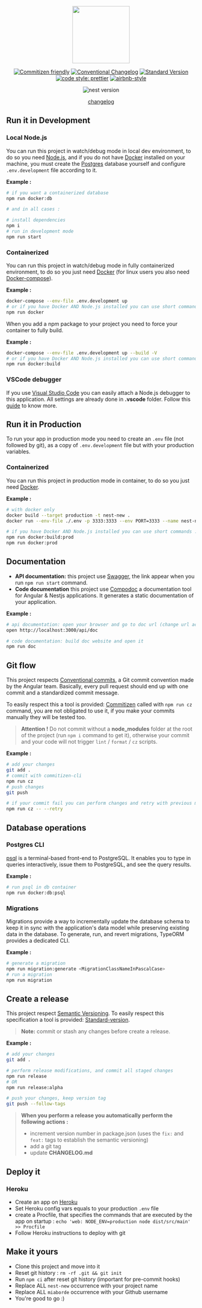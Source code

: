 <div align="center">
<p><img src="https://docs.nestjs.com/assets/logo-small.svg" height="152"></p>

[![Commitizen friendly](https://img.shields.io/badge/commitizen-friendly-brightgreen.svg)](http://commitizen.github.io/cz-cli/)
[![Conventional Changelog](https://img.shields.io/badge/changelog-conventional-brightgreen.svg)](http://conventional-changelog.github.io)
[![Standard Version](https://img.shields.io/badge/release-standard%20version-brightgreen.svg)](https://github.com/conventional-changelog/standard-version)
[![code style: prettier](https://img.shields.io/badge/code_style-prettier-ff69b4.svg)](https://github.com/prettier/prettier)
[![airbnb-style](https://img.shields.io/badge/eslint-airbnb-4B32C3.svg)](https://github.com/airbnb/javascript)

![nest version](https://img.shields.io/github/package-json/dependency-version/miaborde/nest-new/@nestjs/core?label=nest&logo=nestjs)

[changelog](./CHANGELOG.md)

</div>

## Run it in Development

### Local Node.js

You can run this project in watch/debug mode in local dev environment, to do so you need [Node.js](https://nodejs.org), and if you do not have [Docker](https://docs.docker.com/get-docker/) installed on your machine, you must create the [Postgres](https://www.postgresql.org/) database yourself and configure `.env.development` file according to it.

**Example :**

```bash
# if you want a containerized database
npm run docker:db

# and in all cases :

# install dependencies
npm i
# run in development mode
npm run start
```

### Containerized

You can run this project in watch/debug mode in fully containerized environment, to do so you just need [Docker](https://docs.docker.com/get-docker/) (for linux users you also need [Docker-compose](https://docs.docker.com/compose/install/)).

**Example :**

```bash
docker-compose --env-file .env.development up
# or if you have Docker AND Node.js installed you can use short command :
npm run docker
```

When you add a npm package to your project you need to force your container to fully build.

**Example :**

```bash
docker-compose --env-file .env.development up --build -V
# or if you have Docker AND Node.js installed you can use short command :
npm run docker:build
```

### VSCode debugger

If you use [Visual Studio Code](https://code.visualstudio.com/) you can easily attach a Node.js debugger to this application. All settings are already done in **.vscode** folder.
Follow this [guide](https://code.visualstudio.com/docs/nodejs/nodejs-debugging) to know more.

## Run it in Production

To run your app in production mode you need to create an `.env` file (not followed by git), as a copy of `.env.development` file but with your production variables.

### Containerized

You can run this project in production mode in container, to do so you just need [Docker](https://docs.docker.com/get-docker/).

**Example :**

```bash
# with docker only
docker build --target production -t nest-new .
docker run --env-file ./.env -p 3333:3333 --env PORT=3333 --name nest-new nest-new

# if you have Docker AND Node.js installed you can use short commands :
npm run docker:build:prod
npm run docker:prod
```

## Documentation

- **API documentation:** this project use [Swagger](https://swagger.io/), the link appear when you run `npm run start` command.
- **Code documentation** this project use [Compodoc](https://compodoc.app/guides/getting-started.html) a documentation tool for Angular & Nestjs applications. It generates a static documentation of your application.

**Example :**

```bash
# api documentation: open your browser and go to doc url (change url according your conf)
open http://localhost:3000/api/doc

# code documentation: build doc website and open it
npm run doc
```

## Git flow

This project respects [Conventional commits](https://github.com/angular/angular/blob/master/CONTRIBUTING.md#commit), a Git commit convention made by the Angular team. Basically, every pull request should end up with one commit and a standardized commit message.

To easily respect this a tool is provided: [Commitizen](https://github.com/commitizen/cz-cli) called with `npm run cz` command, you are not obligated to use it, if you make your commits manually they will be tested too.

> **Attention !**
> Do not commit without a **node_modules** folder at the root of the project (run `npm i` command to get it), otherwise your commit and your code will not trigger `lint` / `format` / `cz` scripts.

**Example :**

```bash
# add your changes
git add .
# commit with commitizen-cli
npm run cz
# push changes
git push

# if your commit fail you can perform changes and retry with previous message
npm run cz -- --retry
```

## Database operations

### Postgres CLI

[psql](https://www.postgresql.org/docs/13/app-psql.html) is a terminal-based front-end to PostgreSQL. It enables you to type in queries interactively, issue them to PostgreSQL, and see the query results.

**Example :**

```bash
# run psql in db container
npm run docker:db:psql
```

### Migrations

Migrations provide a way to incrementally update the database schema to keep it in sync with the application's data model while preserving existing data in the database. To generate, run, and revert migrations, TypeORM provides a dedicated CLI.

**Example :**

```bash
# generate a migration
npm run migration:generate <MigrationClassNameInPascalCase>
# run a migration
npm run migration
```

## Create a release

This project respect [Semantic Versioning](https://semver.org).
To easily respect this specification a tool is provided: [Standard-version](https://github.com/conventional-changelog/standard-version).

> **Note:** commit or stash any changes before create a release.

**Example :**

```bash
# add your changes
git add .

# perform release modifications, and commit all staged changes
npm run release
# OR
npm run release:alpha

# push your changes, keep version tag
git push --follow-tags
```

> **When you perform a release you automatically perform the following actions :**
>
> - increment version number in package.json (uses the `fix:` and `feat:` tags to establish the semantic versioning)
> - add a git tag
> - update **CHANGELOG.md**

## Deploy it

### Heroku

- Create an app on [Heroku](https://dashboard.heroku.com/apps)
- Set Heroku config vars equals to your production `.env` file
- create a Procfile, that specifies the commands that are executed by the app on startup : `echo 'web: NODE_ENV=production node dist/src/main' >> Procfile`
- Follow Heroku instructions to deploy with git

## Make it yours

- Clone this project and move into it
- Reset git history : `rm -rf .git && git init`
- Run `npm ci` after reset git history (important for pre-commit hooks)
- Replace ALL `nest-new` occurrence with your project name
- Replace ALL `miaborde` occurrence with your Github username
- You're good to go :)
